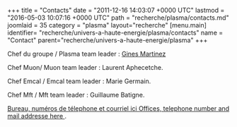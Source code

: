 +++
title = "Contacts"
date = "2011-12-16 14:03:07 +0000 UTC"
lastmod = "2016-05-03 10:07:16 +0000 UTC"
path = "recherche/plasma/contacts.md"
joomlaid = 35
category = "plasma"
layout="recherche"
[menu.main]
  identifier= "recherche/univers-a-haute-energie/plasma/contacts"
  name = "Contact"
  parent="recherche/univers-a-haute-energie/plasma"
+++
<p>Chef du groupe / Plasma team leader : <a href="http://gines.web.cern.ch/">Gines Martinez</a></p>
<p>Chef Muon/ Muon team leader : Laurent Aphecetche.</p>
<p>Chef Emcal / Emcal team leader : Marie Germain.</p>
<p>Chef Mft / Mft team leader : Guillaume Batigne.</p>
<p><a href="fr/recherche/univers-a-haute-energie/plasma/membres"> Bureau, numéros de télephone et courriel ici  Offices, telephone number and mail addresse here </a>.</p>